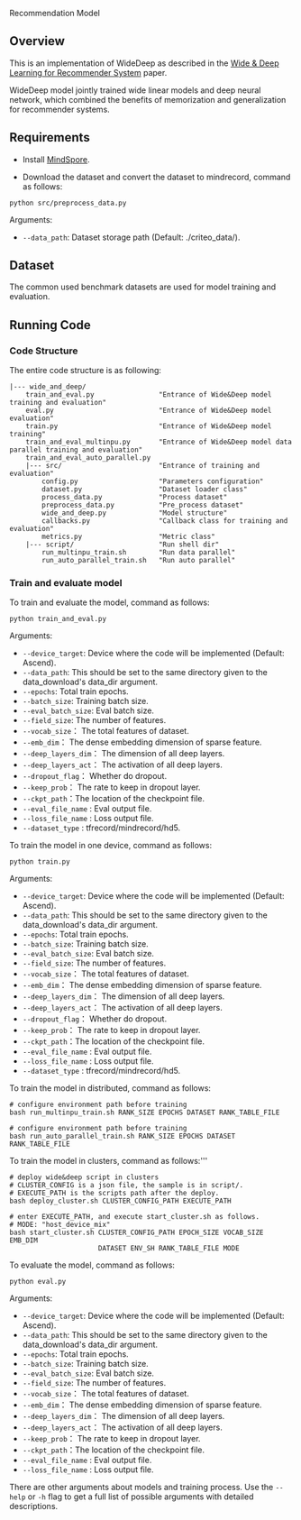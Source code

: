 Recommendation Model
## Overview
This is an implementation of WideDeep as described in the [Wide & Deep Learning for Recommender System](https://arxiv.org/pdf/1606.07792.pdf) paper.

WideDeep model jointly trained wide linear models and deep neural network, which combined the benefits of memorization and generalization for recommender systems.

## Requirements

- Install [MindSpore](https://www.mindspore.cn/install/en).

- Download the dataset and convert the dataset to mindrecord, command as follows:
```
python src/preprocess_data.py
```
Arguments:
   * `--data_path`: Dataset storage path (Default: ./criteo_data/).
   
## Dataset
The common used benchmark datasets are used for model training and evaluation.

## Running Code

### Code Structure
The entire code structure is as following:
```
|--- wide_and_deep/
    train_and_eval.py                "Entrance of Wide&Deep model training and evaluation"
    eval.py                          "Entrance of Wide&Deep model evaluation"
    train.py                         "Entrance of Wide&Deep model training"
    train_and_eval_multinpu.py       "Entrance of Wide&Deep model data parallel training and evaluation"
    train_and_eval_auto_parallel.py
    |--- src/                        "Entrance of training and evaluation"
        config.py                    "Parameters configuration"
        dataset.py                   "Dataset loader class"
        process_data.py              "Process dataset"
        preprocess_data.py           "Pre_process dataset"
        wide_and_deep.py             "Model structure"
        callbacks.py                 "Callback class for training and evaluation"
        metrics.py                   "Metric class"
    |--- script/                     "Run shell dir"
        run_multinpu_train.sh        "Run data parallel"
        run_auto_parallel_train.sh   "Run auto parallel"
```

### Train and evaluate model
To train and evaluate the model, command as follows:
```
python train_and_eval.py
```
Arguments:
  * `--device_target`: Device where the code will be implemented (Default: Ascend).
  * `--data_path`: This should be set to the same directory given to the data_download's data_dir argument.
  * `--epochs`: Total train epochs.
  * `--batch_size`: Training batch size.
  * `--eval_batch_size`: Eval batch size.
  * `--field_size`: The number of features.
  * `--vocab_size`： The total features of dataset.
  * `--emb_dim`： The dense embedding dimension of sparse feature.
  * `--deep_layers_dim`： The dimension of all deep layers.
  * `--deep_layers_act`： The activation of all deep layers.
  * `--dropout_flag`： Whether do dropout.
  * `--keep_prob`： The rate to keep in dropout layer.
  * `--ckpt_path`：The location of the checkpoint file.
  * `--eval_file_name` : Eval output file.
  * `--loss_file_name` :  Loss output file.
  * `--dataset_type` :  tfrecord/mindrecord/hd5.

To train the model in one device, command as follows:
```
python train.py
```
Arguments:
  * `--device_target`: Device where the code will be implemented (Default: Ascend).
  * `--data_path`: This should be set to the same directory given to the data_download's data_dir argument.
  * `--epochs`: Total train epochs.
  * `--batch_size`: Training batch size.
  * `--eval_batch_size`: Eval batch size.
  * `--field_size`: The number of features.
  * `--vocab_size`： The total features of dataset.
  * `--emb_dim`： The dense embedding dimension of sparse feature.
  * `--deep_layers_dim`： The dimension of all deep layers.
  * `--deep_layers_act`： The activation of all deep layers.
  * `--dropout_flag`： Whether do dropout.
  * `--keep_prob`： The rate to keep in dropout layer.
  * `--ckpt_path`：The location of the checkpoint file.
  * `--eval_file_name` : Eval output file.
  * `--loss_file_name` :  Loss output file.
  * `--dataset_type` :  tfrecord/mindrecord/hd5.

To train the model in distributed, command as follows:
```
# configure environment path before training
bash run_multinpu_train.sh RANK_SIZE EPOCHS DATASET RANK_TABLE_FILE 
```
```
# configure environment path before training
bash run_auto_parallel_train.sh RANK_SIZE EPOCHS DATASET RANK_TABLE_FILE 
```

To train the model in clusters, command as follows:'''
```
# deploy wide&deep script in clusters
# CLUSTER_CONFIG is a json file, the sample is in script/.
# EXECUTE_PATH is the scripts path after the deploy.
bash deploy_cluster.sh CLUSTER_CONFIG_PATH EXECUTE_PATH

# enter EXECUTE_PATH, and execute start_cluster.sh as follows.
# MODE: "host_device_mix"
bash start_cluster.sh CLUSTER_CONFIG_PATH EPOCH_SIZE VOCAB_SIZE EMB_DIM
                      DATASET ENV_SH RANK_TABLE_FILE MODE
```

To evaluate the model, command as follows:
```
python eval.py
```
Arguments:
  * `--device_target`: Device where the code will be implemented (Default: Ascend).
  * `--data_path`: This should be set to the same directory given to the data_download's data_dir argument.
  * `--epochs`: Total train epochs.
  * `--batch_size`: Training batch size.
  * `--eval_batch_size`: Eval batch size.
  * `--field_size`: The number of features.
  * `--vocab_size`： The total features of dataset.
  * `--emb_dim`： The dense embedding dimension of sparse feature.
  * `--deep_layers_dim`： The dimension of all deep layers.
  * `--deep_layers_act`： The activation of all deep layers.
  * `--keep_prob`： The rate to keep in dropout layer.
  * `--ckpt_path`：The location of the checkpoint file.
  * `--eval_file_name` : Eval output file.
  * `--loss_file_name` :  Loss output file.

There are other arguments about models and training process. Use the `--help` or `-h` flag to get a full list of possible arguments with detailed descriptions.
